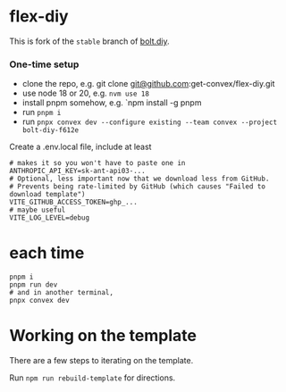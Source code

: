 # flex-diy

This is fork of the `stable` branch of [bolt.diy](https://github.com/stackblitz-labs/bolt.diy).

### One-time setup

- clone the repo, e.g. git clone git@github.com:get-convex/flex-diy.git
- use node 18 or 20, e.g. `nvm use 18`
- install pnpm somehow, e.g. `npm install -g pnpm
- run `pnpm i`
- run `pnpx convex dev --configure existing --team convex --project bolt-diy-f612e`

Create a .env.local file, include at least

```
# makes it so you won't have to paste one in
ANTHROPIC_API_KEY=sk-ant-api03-...
# Optional, less important now that we download less from GitHub.
# Prevents being rate-limited by GitHub (which causes "Failed to download template")
VITE_GITHUB_ACCESS_TOKEN=ghp_...
# maybe useful
VITE_LOG_LEVEL=debug
```

# each time

```
pnpm i
pnpm run dev
# and in another terminal,
pnpx convex dev
```

# Working on the template

There are a few steps to iterating on the template.

Run `npm run rebuild-template` for directions.
